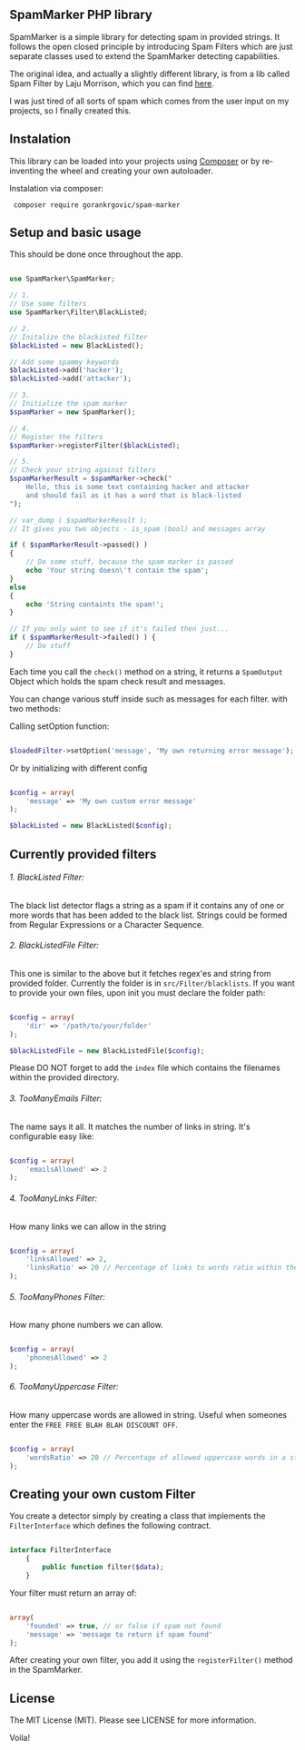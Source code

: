 SpamMarker PHP library
----------------------

SpamMarker is a simple library for detecting spam in provided strings. It follows the open closed principle by introducing
Spam Filters which are just separate classes used to extend the SpamMarker detecting capabilities. 

The original idea, and actually a slightly different library, is from a lib called Spam Filter by Laju Morrison, which you can find [here](https://github.com/morrelinko/spam-detector).

I was just tired of all sorts of spam which comes from the user input on my projects, so I finally created this.

## Instalation

This library can be loaded into your projects using [Composer](http://getcomposer.org) or by re-inventing the wheel and creating your own autoloader.

Instalation via composer:

```text
 composer require gorankrgovic/spam-marker
```

## Setup and basic usage

This should be done once throughout the app.

```php

use SpamMarker\SpamMarker;

// 1.
// Use some filters
use SpamMarker\Filter\BlackListed;

// 2.
// Initalize the blackisted filter
$blackListed = new BlackListed();

// Add some spammy keywords
$blackListed->add('hacker');
$blackListed->add('attacker');

// 3.
// Initialize the spam marker
$spamMarker = new SpamMarker();

// 4.
// Register the filters
$spamMarker->registerFilter($blackListed);

// 5.
// Check your string against filters
$spamMarkerResult = $spamMarker->check("
	Hello, this is some text containing hacker and attacker 
	and should fail as it has a word that is black-listed
");

// var_dump ( $spamMarkerResult );
// It gives you two objects - is_spam (bool) and messages array

if ( $spamMarkerResult->passed() )
{
    // Do some stuff, because the spam marker is passed
    echo 'Your string doesn\'t contain the spam';
}
else
{
    echo 'String containts the spam!';
}

// If you only want to see if it's failed then just...
if ( $spamMarkerResult->failed() ) {
    // Do stuff
} 

```


Each time you call the ``check()`` method on a string, it returns a ``SpamOutput``
Object which holds the spam check result and messages.

You can change various stuff inside such as messages for each filter. with two methods: 

Calling setOption function:

```php

$loadedFilter->setOption('message', 'My own returning error message');

```

Or by initializing with different config

```php

$config = array(
    'message' => 'My own custom error message'
);

$blackListed = new BlackListed($config);

```

## Currently provided filters


###### 1. BlackListed Filter:

The black list detector flags a string as a spam if it contains
any of one or more words that has been added to the black list.
Strings could be formed from Regular Expressions or a Character Sequence.

###### 2. BlackListedFile Filter:

This one is similar to the above but it fetches regex'es and string from provided folder. 
Currently the folder is in ``src/Filter/blacklists``. If you want to provide your own files, upon init you must declare the folder path:

```php

$config = array(
    'dir' => '/path/to/your/folder'
);

$blackListedFile = new BlackListedFile($config);

```

Please DO NOT forget to add the ``index`` file which contains the filenames within the provided directory.

###### 3. TooManyEmails Filter:

The name says it all. It matches the number of links in string. It's configurable easy like:

```php

$config = array(
    'emailsAllowed' => 2
);

```

###### 4. TooManyLinks Filter:

How many links we can allow in the string

```php

$config = array(
    'linksAllowed' => 2,
    'linksRatio' => 20 // Percentage of links to words ratio within the text
);

```

###### 5. TooManyPhones Filter:

How many phone numbers we can allow.

```php

$config = array(
    'phonesAllowed' => 2
);

```

###### 6. TooManyUppercase Filter:

How many uppercase words are allowed in string. Useful when someones enter the ``FREE FREE BLAH BLAH DISCOUNT OFF``.
 
```php

$config = array(
    'wordsRatio' => 20 // Percentage of allowed uppercase words in a string
);

```


## Creating your own custom Filter

You create a detector simply by creating a class that implements the ``FilterInterface``
which defines the following contract.

```php

interface FilterInterface
    {
        public function filter($data);
    }

```
Your filter must return an array of:

```php

array(
    'founded' => true, // or false if spam not found
    'message' => 'message to return if spam found'
);

```

After creating your own filter, you add it using the ``registerFilter()`` method in the SpamMarker.

## License

The MIT License (MIT). Please see LICENSE for more information.

Voila!




